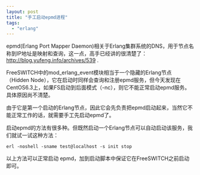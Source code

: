 ```yaml
---
layout: post
title: "手工启动epmd进程"
tags:
  - "erlang"
---
```



epmd(Erlang Port Mapper Daemon)相关于Erlang集群系统的DNS，用于节点名称到IP地址是映射和查询，这一点，高手已经讲的很清楚了：<http://blog.yufeng.info/archives/539> .

FreeSWITCH中的mod\_erlang\_event模块相当于一个隐藏的Erlang节点（Hidden Node），它在启动时同样会查询和注册epmd服务，但今天发现在CentOS6.3上，如果FS启动到后面模式（-nc），则它不能正常启动epmd服务。具体原因尚不清楚。

由于它是第一个启动的Erlang节点，因此它会先负责把epmd启动起来，当然它不能正常工作的话，就需要手工先启动epmd了。

启动epmd的方法有很多种。但既然启动一个Erlang节点可以自动启动该服务，我们就试一试这种方法：

    erl -noshell -sname test@localhost -s init stop

以上方法可以正常启动 epmd，加到启动脚本中保证它在FreeSWITCH之前启动即可。
